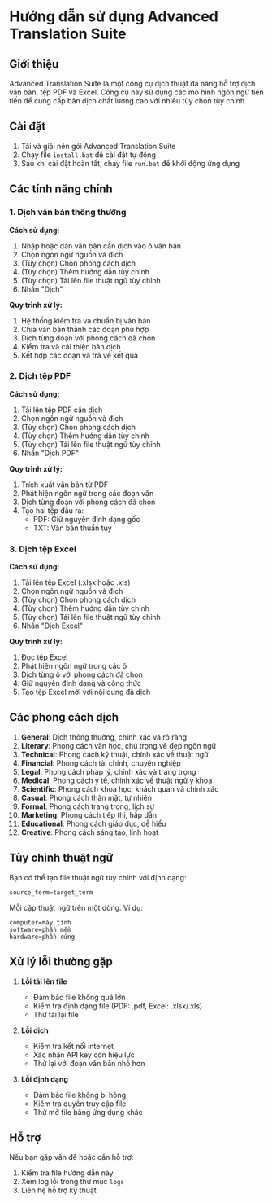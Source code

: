 # Hướng dẫn sử dụng Advanced Translation Suite

## Giới thiệu

Advanced Translation Suite là một công cụ dịch thuật đa năng hỗ trợ dịch văn bản, tệp PDF và Excel. Công cụ này sử dụng các mô hình ngôn ngữ tiên tiến để cung cấp bản dịch chất lượng cao với nhiều tùy chọn tùy chỉnh.

## Cài đặt

1. Tải và giải nén gói Advanced Translation Suite
2. Chạy file `install.bat` để cài đặt tự động
3. Sau khi cài đặt hoàn tất, chạy file `run.bat` để khởi động ứng dụng

## Các tính năng chính

### 1. Dịch văn bản thông thường

**Cách sử dụng:**
1. Nhập hoặc dán văn bản cần dịch vào ô văn bản
2. Chọn ngôn ngữ nguồn và đích
3. (Tùy chọn) Chọn phong cách dịch
4. (Tùy chọn) Thêm hướng dẫn tùy chỉnh
5. (Tùy chọn) Tải lên file thuật ngữ tùy chỉnh
6. Nhấn "Dịch"

**Quy trình xử lý:**
1. Hệ thống kiểm tra và chuẩn bị văn bản
2. Chia văn bản thành các đoạn phù hợp
3. Dịch từng đoạn với phong cách đã chọn
4. Kiểm tra và cải thiện bản dịch
5. Kết hợp các đoạn và trả về kết quả

### 2. Dịch tệp PDF

**Cách sử dụng:**
1. Tải lên tệp PDF cần dịch
2. Chọn ngôn ngữ nguồn và đích
3. (Tùy chọn) Chọn phong cách dịch
4. (Tùy chọn) Thêm hướng dẫn tùy chỉnh
5. (Tùy chọn) Tải lên file thuật ngữ tùy chỉnh
6. Nhấn "Dịch PDF"

**Quy trình xử lý:**
1. Trích xuất văn bản từ PDF
2. Phát hiện ngôn ngữ trong các đoạn văn
3. Dịch từng đoạn với phong cách đã chọn
4. Tạo hai tệp đầu ra:
   - PDF: Giữ nguyên định dạng gốc
   - TXT: Văn bản thuần túy

### 3. Dịch tệp Excel

**Cách sử dụng:**
1. Tải lên tệp Excel (.xlsx hoặc .xls)
2. Chọn ngôn ngữ nguồn và đích
3. (Tùy chọn) Chọn phong cách dịch
4. (Tùy chọn) Thêm hướng dẫn tùy chỉnh
5. (Tùy chọn) Tải lên file thuật ngữ tùy chỉnh
6. Nhấn "Dịch Excel"

**Quy trình xử lý:**
1. Đọc tệp Excel
2. Phát hiện ngôn ngữ trong các ô
3. Dịch từng ô với phong cách đã chọn
4. Giữ nguyên định dạng và công thức
5. Tạo tệp Excel mới với nội dung đã dịch

## Các phong cách dịch

1. **General**: Dịch thông thường, chính xác và rõ ràng
2. **Literary**: Phong cách văn học, chú trọng vẻ đẹp ngôn ngữ
3. **Technical**: Phong cách kỹ thuật, chính xác về thuật ngữ
4. **Financial**: Phong cách tài chính, chuyên nghiệp
5. **Legal**: Phong cách pháp lý, chính xác và trang trọng
6. **Medical**: Phong cách y tế, chính xác về thuật ngữ y khoa
7. **Scientific**: Phong cách khoa học, khách quan và chính xác
8. **Casual**: Phong cách thân mật, tự nhiên
9. **Formal**: Phong cách trang trọng, lịch sự
10. **Marketing**: Phong cách tiếp thị, hấp dẫn
11. **Educational**: Phong cách giáo dục, dễ hiểu
12. **Creative**: Phong cách sáng tạo, linh hoạt

## Tùy chỉnh thuật ngữ

Bạn có thể tạo file thuật ngữ tùy chỉnh với định dạng:
```
source_term=target_term
```

Mỗi cặp thuật ngữ trên một dòng. Ví dụ:
```
computer=máy tính
software=phần mềm
hardware=phần cứng
```

## Xử lý lỗi thường gặp

1. **Lỗi tải lên file**
   - Đảm bảo file không quá lớn
   - Kiểm tra định dạng file (PDF: .pdf, Excel: .xlsx/.xls)
   - Thử tải lại file

2. **Lỗi dịch**
   - Kiểm tra kết nối internet
   - Xác nhận API key còn hiệu lực
   - Thử lại với đoạn văn bản nhỏ hơn

3. **Lỗi định dạng**
   - Đảm bảo file không bị hỏng
   - Kiểm tra quyền truy cập file
   - Thử mở file bằng ứng dụng khác

## Hỗ trợ

Nếu bạn gặp vấn đề hoặc cần hỗ trợ:
1. Kiểm tra file hướng dẫn này
2. Xem log lỗi trong thư mục `logs`
3. Liên hệ hỗ trợ kỹ thuật 